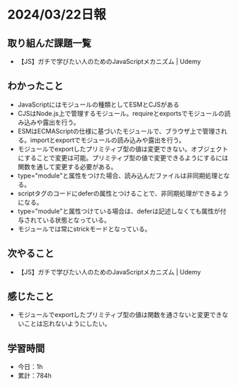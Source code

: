 # 2024/03/22日報
## 取り組んだ課題一覧
- 【JS】ガチで学びたい人のためのJavaScriptメカニズム | Udemy

## わかったこと
- JavaScriptにはモジュールの種類としてESMとCJSがある
- CJSはNode.js上で管理するモジュール。requireとexportsでモジュールの読み込みや露出を行う。
- ESMはECMAScriptの仕様に基づいたモジュールで、ブラウザ上で管理される。importとexportでモジュールの読み込みや露出を行う。
- モジュールでexportしたプリミティブ型の値は変更できない。オブジェクトにすることで変更は可能。プリミティブ型の値で変更できるようにするには関数を通して変更する必要がある。
- type="module"と属性をつけた場合、読み込んだファイルは非同期処理となる。
- scriptタグのコードにdeferの属性とつけることで、非同期処理ができるようになる。
- type="module"と属性つけている場合は、deferは記述しなくても属性が付与されている状態となっている。
- モジュールでは常にstrickモードとなっている。

## 次やること
- 【JS】ガチで学びたい人のためのJavaScriptメカニズム | Udemy

## 感じたこと
- モジュールでexportしたプリミティブ型の値は関数を通さないと変更できないことは忘れないようにしたい。

## 学習時間
- 今日：1h
- 累計：784h
